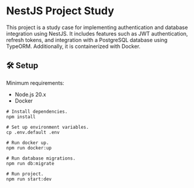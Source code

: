 # NestJS Project Study

This project is a study case for implementing authentication and database integration using NestJS. It includes features such as JWT authentication, refresh tokens, and integration with a PostgreSQL database using TypeORM. Additionally, it is containerized with Docker.

## 🛠️ Setup

Minimum requirements:

- Node.js 20.x
- Docker


```shell
# Install dependencies.
npm install

# Set up environment variables.
cp .env.default .env

# Run docker up.
npm run docker:up

# Run database migrations.
npm run db:migrate

# Run project.
npm run start:dev
```
